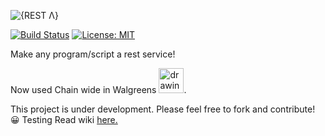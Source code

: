 ![{REST Λ}](https://github.com/gauravat16/rest-lambda/blob/master/screen-shots/rest-lambda.png)


[![Build Status](https://travis-ci.org/gauravat16/rest-lambda.svg?branch=master)](https://travis-ci.org/gauravat16/rest-lambda) [![License: MIT](https://img.shields.io/badge/License-MIT-yellow.svg)](https://opensource.org/licenses/MIT)



Make any program/script a rest service!

Now used Chain wide in Walgreens <img src="https://pbs.twimg.com/profile_images/875789275668918273/7l9RDOnl_400x400.jpg" alt="drawing" width="40" height="40"/>.

This project is under development. Please feel free to fork and contribute! 😀
Testing
Read wiki [here.](https://github.com/gauravat16/rest-lambda/wiki)
